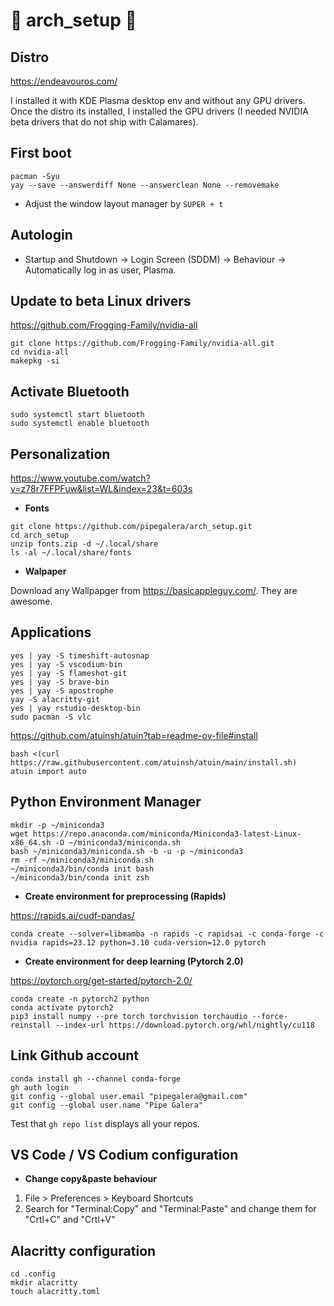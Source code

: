 # 🚧 arch_setup 🚧




## Distro 

https://endeavouros.com/

I installed it with KDE Plasma desktop env and without any GPU drivers. Once the distro its installed, I installed the GPU drivers (I needed NVIDIA beta drivers that do not ship with Calamares). 

## First boot

```
pacman -Syu
yay --save --answerdiff None --answerclean None --removemake
```

- Adjust the window layout manager by `SUPER + t`

## Autologin 

- Startup and Shutdown -> Login Screen (SDDM) -> Behaviour -> Automatically log in as user, Plasma.


## Update to beta Linux drivers

https://github.com/Frogging-Family/nvidia-all

```
git clone https://github.com/Frogging-Family/nvidia-all.git
cd nvidia-all
makepkg -si
```

## Activate Bluetooth 

```
sudo systemctl start bluetooth
sudo systemctl enable bluetooth
```

## Personalization 

https://www.youtube.com/watch?v=z78r7FFPFuw&list=WL&index=23&t=603s


- **Fonts**

```
git clone https://github.com/pipegalera/arch_setup.git
cd arch_setup
unzip fonts.zip -d ~/.local/share
ls -al ~/.local/share/fonts
```

- **Walpaper**

Download any Wallpapger from https://basicappleguy.com/. They are awesome. 


## Applications

```
yes | yay -S timeshift-autosnap
yes | yay -S vscodium-bin
yes | yay -S flameshot-git
yes | yay -S brave-bin
yes | yay -S apostrophe
yay -S alacritty-git
yes | yay rstudio-desktop-bin
sudo pacman -S vlc
```

https://github.com/atuinsh/atuin?tab=readme-ov-file#install

```
bash <(curl https://raw.githubusercontent.com/atuinsh/atuin/main/install.sh)
atuin import auto
```

## Python Environment Manager

```
mkdir -p ~/miniconda3
wget https://repo.anaconda.com/miniconda/Miniconda3-latest-Linux-x86_64.sh -O ~/miniconda3/miniconda.sh
bash ~/miniconda3/miniconda.sh -b -u -p ~/miniconda3
rm -rf ~/miniconda3/miniconda.sh
~/miniconda3/bin/conda init bash
~/miniconda3/bin/conda init zsh
```

- **Create environment for preprocessing (Rapids)**

https://rapids.ai/cudf-pandas/

```
conda create --solver=libmamba -n rapids -c rapidsai -c conda-forge -c nvidia rapids=23.12 python=3.10 cuda-version=12.0 pytorch
```

- **Create environment for deep learning (Pytorch 2.0)**

https://pytorch.org/get-started/pytorch-2.0/

```
conda create -n pytorch2 python
conda activate pytorch2
pip3 install numpy --pre torch torchvision torchaudio --force-reinstall --index-url https://download.pytorch.org/whl/nightly/cu118
```


## Link Github account

```
conda install gh --channel conda-forge	
gh auth login
git config --global user.email "pipegalera@gmail.com"
git config --global user.name "Pipe Galera"
```

Test that `gh repo list` displays all your repos. 


## VS Code / VS Codium configuration 

- **Change copy&paste behaviour**

1. File > Preferences > Keyboard Shortcuts
2. Search for "Terminal:Copy" and "Terminal:Paste" and change them for "Crtl+C" and "Crtl+V"


## Alacritty configuration 

```
cd .config
mkdir alacritty
touch alacritty.toml
```

